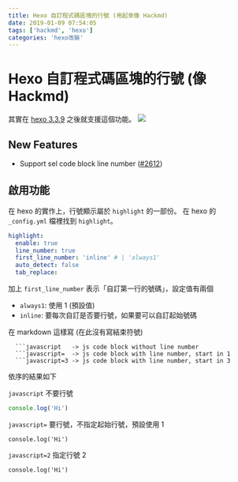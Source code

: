 ```yaml
---
title: Hexo 自訂程式碼區塊的行號 (用起來像 Hackmd)
date: 2019-01-09 07:54:05
tags: ['hackmd', 'hexo']
categories: 'hexo改裝'
---
```


# Hexo 自訂程式碼區塊的行號 (像 Hackmd)

其實在 [hexo 3.3.9](https://github.com/hexojs/hexo/releases/tag/3.3.9) 之後就支援這個功能。
![](https://i.imgur.com/3II9bYZ.png)

## New Features

- Support sel code block line number ([#2612](https://github.com/hexojs/hexo/pull/2612))

## 啟用功能

在 hexo 的實作上，行號顯示屬於 `highlight` 的一部份。
在 hexo 的 `_config.yml` 檔裡找到 `highlight`。

```yaml
highlight:
  enable: true
  line_number: true
  first_line_number: 'inline' # | 'always1'
  auto_detect: false
  tab_replace:
```

加上 `first_line_number` 表示「自訂第一行的號碼」，設定值有兩個

- `always1`: 使用 1 (預設值)
- `inline`: 要每次自訂是否要行號，如果要可以自訂起始號碼

在 markdown 這樣寫 (在此沒有寫結束符號)

```
  ```javascript   -> js code block without line number
  ```javascript=  -> js code block with line number, start in 1
  ```javascript=3 -> js code block with line number, start in 3
```

依序的結果如下

`javascript` 不要行號

```javascript
console.log('Hi')
```

`javascript=` 要行號，不指定起始行號，預設使用 1

```javascript=
console.log('Hi')
```

`javascript=2` 指定行號 2

```javascript=2
console.log('Hi')
```
